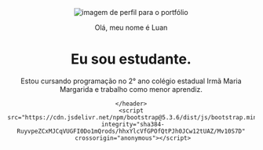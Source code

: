 <!DOCTYPE html>
<html lang="pt-br">
<head>
    <meta charset="UTF-8">
    <meta name="viewport" content="width=device-width, initial-scale=1.0">
    <script src="https://cdn.jsdelivr.net/npm/@popperjs/core@2.11.8/dist/umd/popper.min.js" 
    integrity="sha384-I7E8VVD/ismYTF4hNIPjVp/Zjvgyol6VFvRkX/vR+Vc4jQkC+hVqc2pM8ODewa9r"
     crossorigin="anonymous"></script>
    <title>Document</title>
    <link rel="stylesheet" href="style.css">
    <title>Portfólio</title>
</head>
</body>
    <header  class="container">  
        <img src="p5js1.png"alt="imagem de perfil para o portfólio">
        <p>Olá, meu nome é Luan</p>
        <h1>Eu sou estudante.</h1>
        <p>Estou cursando programação no 2° ano colégio estadual Irmã Maria Margarida e trabalho como menor aprendiz.</p>
        


    </header>
    <script src="https://cdn.jsdelivr.net/npm/bootstrap@5.3.6/dist/js/bootstrap.min.js"
     integrity="sha384-RuyvpeZCxMJCqVUGFI0Do1mQrods/hhxYlcVfGPOfQtPJh0JCw12tUAZ/Mv10S7D"
     crossorigin="anonymous"></script>
</body>
</html>